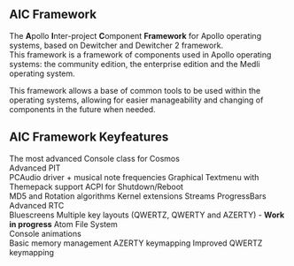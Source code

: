 ## AIC Framework
The **A**pollo **I**nter-project **C**omponent **Framework** for Apollo operating systems, based on Dewitcher and Dewitcher 2 framework.  
This framework is a framework of components used in Apollo operating systems: the community edition, the enterprise edition and the Medli operating system. 
  
This framework allows a base of common tools to be used within the operating systems, allowing for easier manageability and changing of components in the future when needed. 
  
  
## AIC Framework Keyfeatures  
  
The most advanced Console class for Cosmos  
Advanced PIT  
PCAudio driver + musical note frequencies 
Graphical Textmenu with Themepack support 
ACPI for Shutdown/Reboot  
MD5 and Rotation algorithms 
Kernel extensions 
Streams 
ProgressBars  
Advanced RTC  
Bluescreens 
Multiple key layouts (QWERTZ, QWERTY and AZERTY) - **Work in progress** 
Atom File System  
Console animations  
Basic memory management 
AZERTY keymapping 
Improved QWERTZ keymapping  
